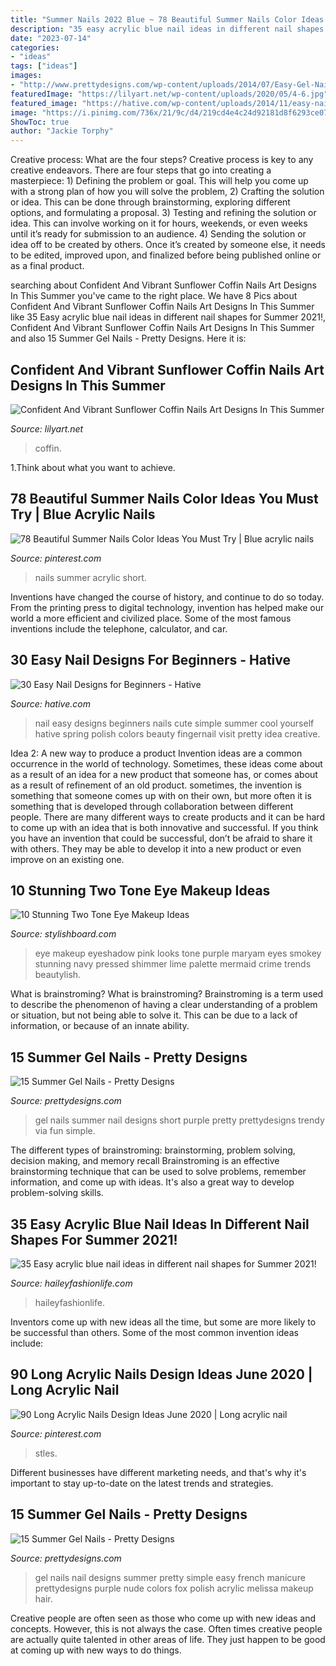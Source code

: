 ```yaml
---
title: "Summer Nails 2022 Blue ~ 78 Beautiful Summer Nails Color Ideas You Must Try"
description: "35 easy acrylic blue nail ideas in different nail shapes for summer 2021!"
date: "2023-07-14"
categories:
- "ideas"
tags: ["ideas"]
images:
- "http://www.prettydesigns.com/wp-content/uploads/2014/07/Easy-Gel-Nails.jpg"
featuredImage: "https://lilyart.net/wp-content/uploads/2020/05/4-6.jpg"
featured_image: "https://hative.com/wp-content/uploads/2014/11/easy-nail-designs/10-easy-nail-designs-for-beginners.jpg"
image: "https://i.pinimg.com/736x/21/9c/d4/219cd4e4c24d92181d8f6293ce07c5d6.jpg"
ShowToc: true
author: "Jackie Torphy"
---
```



Creative process: What are the four steps?
Creative process is key to any creative endeavors. There are four steps that go into creating a masterpiece: 1) Defining the problem or goal. This will help you come up with a strong plan of how you will solve the problem, 2) Crafting the solution or idea. This can be done through brainstorming, exploring different options, and formulating a proposal. 3) Testing and refining the solution or idea. This can involve working on it for hours, weekends, or even weeks until it’s ready for submission to an audience. 4) Sending the solution or idea off to be created by others. Once it’s created by someone else, it needs to be edited, improved upon, and finalized before being published online or as a final product.

	

		
searching about Confident And Vibrant Sunflower Coffin Nails Art Designs In This Summer you've came to the right place. We have 8 Pics about Confident And Vibrant Sunflower Coffin Nails Art Designs In This Summer like 35 Easy acrylic blue nail ideas in different nail shapes for Summer 2021!, Confident And Vibrant Sunflower Coffin Nails Art Designs In This Summer and also 15 Summer Gel Nails - Pretty Designs. Here it is:
		
    
## Confident And Vibrant Sunflower Coffin Nails Art Designs In This Summer

<img loading=lazy src="https://lilyart.net/wp-content/uploads/2020/05/4-6.jpg" onerror="this.onerror=null;this.src='https://tse1.mm.bing.net/th?id=OIP.48ZteerSzZALPSR17LUy1AHaJ_&amp;pid=15.1';" alt="Confident And Vibrant Sunflower Coffin Nails Art Designs In This Summer">

_Source: lilyart.net_

>coffin. 

	

1.Think about what you want to achieve.

    
## 78 Beautiful Summer Nails Color Ideas You Must Try | Blue Acrylic Nails

<img loading=lazy src="https://i.pinimg.com/736x/21/9c/d4/219cd4e4c24d92181d8f6293ce07c5d6.jpg" onerror="this.onerror=null;this.src='https://tse2.mm.bing.net/th?id=OIP.ZkSgnQ-8vrU7RooU2NJ6QAHaJ4&amp;pid=15.1';" alt="78 Beautiful Summer Nails Color Ideas You Must Try | Blue acrylic nails">

_Source: pinterest.com_

>nails summer acrylic short. 

	

Inventions have changed the course of history, and continue to do so today. From the printing press to digital technology, invention has helped make our world a more efficient and civilized place. Some of the most famous inventions include the telephone, calculator, and car.

    
## 30 Easy Nail Designs For Beginners - Hative

<img loading=lazy src="https://hative.com/wp-content/uploads/2014/11/easy-nail-designs/10-easy-nail-designs-for-beginners.jpg" onerror="this.onerror=null;this.src='https://tse3.mm.bing.net/th?id=OIP.ecU7DHnwjSRTy89qLPMjcwHaKe&amp;pid=15.1';" alt="30 Easy Nail Designs for Beginners - Hative">

_Source: hative.com_

>nail easy designs beginners nails cute simple summer cool yourself hative spring polish colors beauty fingernail visit pretty idea creative. 

	

Idea 2: A new way to produce a product
Invention ideas are a common occurrence in the world of technology. Sometimes, these ideas come about as a result of an idea for a new product that someone has, or comes about as a result of refinement of an old product. sometimes, the invention is something that someone comes up with on their own, but more often it is something that is developed through collaboration between different people. There are many different ways to create products and it can be hard to come up with an idea that is both innovative and successful. If you think you have an invention that could be successful, don’t be afraid to share it with others. They may be able to develop it into a new product or even improve on an existing one.

    
## 10 Stunning Two Tone Eye Makeup Ideas

<img loading=lazy src="http://www.stylishboard.com/wp-content/uploads/2015/05/413.jpg" onerror="this.onerror=null;this.src='https://tse3.mm.bing.net/th?id=OIP.3X2NMVjgoQGzMtv2PiiyngHaLO&amp;pid=15.1';" alt="10 Stunning Two Tone Eye Makeup Ideas">

_Source: stylishboard.com_

>eye makeup eyeshadow pink looks tone purple maryam eyes smokey stunning navy pressed shimmer lime palette mermaid crime trends beautylish. 

	

What is brainstroming?
What is brainstroming? Brainstroming is a term used to describe the phenomenon of having a clear understanding of a problem or situation, but not being able to solve it. This can be due to a lack of information, or because of an innate ability.

    
## 15 Summer Gel Nails - Pretty Designs

<img loading=lazy src="http://www.prettydesigns.com/wp-content/uploads/2014/07/Purple-Gel-Nails.jpg" onerror="this.onerror=null;this.src='https://tse1.mm.bing.net/th?id=OIP.kGSa3a0rzG0yfkgVcgRlnwHaJ6&amp;pid=15.1';" alt="15 Summer Gel Nails - Pretty Designs">

_Source: prettydesigns.com_

>gel nails summer nail designs short purple pretty prettydesigns trendy via fun simple. 

	

The different types of brainstroming: brainstorming, problem solving, decision making, and memory recall
Brainstroming is an effective brainstorming technique that can be used to solve problems, remember information, and come up with ideas. It's also a great way to develop problem-solving skills.

    
## 35 Easy Acrylic Blue Nail Ideas In Different Nail Shapes For Summer 2021!

<img loading=lazy src="https://haileyfashionlife.com/wp-content/uploads/2021/04/30-5.jpg" onerror="this.onerror=null;this.src='https://tse2.mm.bing.net/th?id=OIP.EMkv2rtt9k7mZlGxwDpxzQHaLH&amp;pid=15.1';" alt="35 Easy acrylic blue nail ideas in different nail shapes for Summer 2021!">

_Source: haileyfashionlife.com_

>haileyfashionlife. 

	

Inventors come up with new ideas all the time, but some are more likely to be successful than others. Some of the most common invention ideas include:

    
## 90 Long Acrylic Nails Design Ideas June 2020 | Long Acrylic Nail

<img loading=lazy src="https://i.pinimg.com/736x/9f/5c/23/9f5c23bffc6c23a77e25c11d7c977ce5.jpg" onerror="this.onerror=null;this.src='https://tse4.mm.bing.net/th?id=OIP.Wiwz-5NM813u_eRm8XadWAHaJP&amp;pid=15.1';" alt="90 Long Acrylic Nails Design Ideas June 2020 | Long acrylic nail">

_Source: pinterest.com_

>stles. 

	

Different businesses have different marketing needs, and that's why it's important to stay up-to-date on the latest trends and strategies.

    
## 15 Summer Gel Nails - Pretty Designs

<img loading=lazy src="http://www.prettydesigns.com/wp-content/uploads/2014/07/Easy-Gel-Nails.jpg" onerror="this.onerror=null;this.src='https://tse1.mm.bing.net/th?id=OIP.RPvd6dSsZFi0G3_7KJIlbAHaJ3&amp;pid=15.1';" alt="15 Summer Gel Nails - Pretty Designs">

_Source: prettydesigns.com_

>gel nails nail designs summer pretty simple easy french manicure prettydesigns purple nude colors fox polish acrylic melissa makeup hair. 

	

Creative people are often seen as those who come up with new ideas and concepts. However, this is not always the case. Often times creative people are actually quite talented in other areas of life. They just happen to be good at coming up with new ways to do things.

